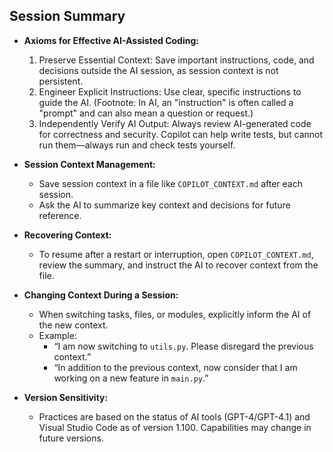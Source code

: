 ## Session Summary

- **Axioms for Effective AI-Assisted Coding:**
  1. Preserve Essential Context: Save important instructions, code, and decisions outside the AI session, as session context is not persistent.
  2. Engineer Explicit Instructions: Use clear, specific instructions to guide the AI. (Footnote: In AI, an "instruction" is often called a "prompt" and can also mean a question or request.)
  3. Independently Verify AI Output: Always review AI-generated code for correctness and security. Copilot can help write tests, but cannot run them—always run and check tests yourself.

- **Session Context Management:**  
  - Save session context in a file like `COPILOT_CONTEXT.md` after each session.
  - Ask the AI to summarize key context and decisions for future reference.

- **Recovering Context:**  
  - To resume after a restart or interruption, open `COPILOT_CONTEXT.md`, review the summary, and instruct the AI to recover context from the file.

- **Changing Context During a Session:**  
  - When switching tasks, files, or modules, explicitly inform the AI of the new context.
  - Example:  
    - “I am now switching to `utils.py`. Please disregard the previous context.”
    - “In addition to the previous context, now consider that I am working on a new feature in `main.py`.”

- **Version Sensitivity:**  
  - Practices are based on the status of AI tools (GPT-4/GPT-4.1) and Visual Studio Code as of version 1.100. Capabilities may change in future versions.